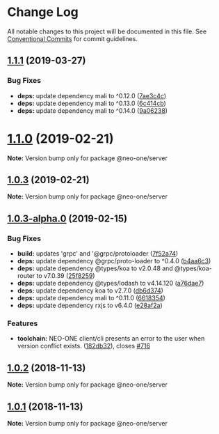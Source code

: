 # Change Log

All notable changes to this project will be documented in this file.
See [Conventional Commits](https://conventionalcommits.org) for commit guidelines.

## [1.1.1](https://github.com/neo-one-suite/neo-one/compare/@neo-one/server@1.1.0...@neo-one/server@1.1.1) (2019-03-27)


### Bug Fixes

* **deps:** update dependency mali to ^0.12.0 ([7ae3c4c](https://github.com/neo-one-suite/neo-one/commit/7ae3c4c))
* **deps:** update dependency mali to ^0.13.0 ([6c414cb](https://github.com/neo-one-suite/neo-one/commit/6c414cb))
* **deps:** update dependency mali to ^0.14.0 ([9a06238](https://github.com/neo-one-suite/neo-one/commit/9a06238))





# [1.1.0](https://github.com/neo-one-suite/neo-one/compare/@neo-one/server@1.0.3...@neo-one/server@1.1.0) (2019-02-21)

**Note:** Version bump only for package @neo-one/server





## [1.0.3](https://github.com/neo-one-suite/neo-one/compare/@neo-one/server@1.0.3-alpha.0...@neo-one/server@1.0.3) (2019-02-21)

**Note:** Version bump only for package @neo-one/server





## [1.0.3-alpha.0](https://github.com/neo-one-suite/neo-one/compare/@neo-one/server@1.0.2...@neo-one/server@1.0.3-alpha.0) (2019-02-15)


### Bug Fixes

* **build:** updates 'grpc' and '@grpc/protoloader ([7f52a74](https://github.com/neo-one-suite/neo-one/commit/7f52a74))
* **deps:** update dependency @grpc/proto-loader to ^0.4.0 ([b4aa6c3](https://github.com/neo-one-suite/neo-one/commit/b4aa6c3))
* **deps:** update dependency @types/koa to v2.0.48 and @types/koa-router to v7.0.39 ([25f8259](https://github.com/neo-one-suite/neo-one/commit/25f8259))
* **deps:** update dependency @types/lodash to v4.14.120 ([a76dae7](https://github.com/neo-one-suite/neo-one/commit/a76dae7))
* **deps:** update dependency koa to v2.7.0 ([db6d374](https://github.com/neo-one-suite/neo-one/commit/db6d374))
* **deps:** update dependency mali to ^0.11.0 ([6618354](https://github.com/neo-one-suite/neo-one/commit/6618354))
* **deps:** update dependency rxjs to v6.4.0 ([e28af2a](https://github.com/neo-one-suite/neo-one/commit/e28af2a))


### Features

* **toolchain:** NEO-ONE client/cli presents an error to the user when version conflict exists. ([182db32](https://github.com/neo-one-suite/neo-one/commit/182db32)), closes [#716](https://github.com/neo-one-suite/neo-one/issues/716)





## [1.0.2](https://github.com/neo-one-suite/neo-one/compare/@neo-one/server@1.0.1...@neo-one/server@1.0.2) (2018-11-13)

**Note:** Version bump only for package @neo-one/server





## [1.0.1](https://github.com/neo-one-suite/neo-one/compare/@neo-one/server@1.0.0...@neo-one/server@1.0.1) (2018-11-13)

**Note:** Version bump only for package @neo-one/server
